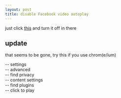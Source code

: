 ```yaml
---
layout: post
title: disable Facebook video autoplay
---
```


just click [this](https://www.facebook.com/settings?tab=videos) and turn it off in there  


## update

that seems to be gone, try this if you use chrom(e/ium)

-- settings  
-- advanced  
-- find privacy  
-- content settings  
-- find plugins  
-- click to play
